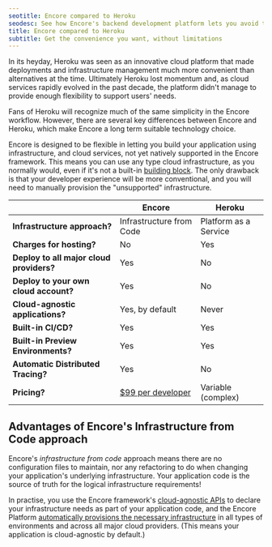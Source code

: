 ```yaml
---
seotitle: Encore compared to Heroku
seodesc: See how Encore's backend development platform lets you avoid the growing pains often experienced when trying to scale an application using Heroku.
title: Encore compared to Heroku
subtitle: Get the convenience you want, without limitations
---
```


In its heyday, Heroku was seen as an innovative cloud platform that made deployments and infrastructure management much more convenient than alternatives at the time. Ultimately Heroku lost momentum and, as cloud services rapidly evolved in the past decade, the platform didn't manage to provide enough flexibility to support users' needs.

Fans of Heroku will recognize much of the same simplicity in the Encore workflow. However, there are several key differences between Encore and Heroku, which make Encore a long term suitable technology choice.

Encore is designed to be flexible in letting you build your application using infrastructure, and cloud services, not yet natively supported in the Encore framework. This means you can use any type cloud infrastructure, as you normally would, even if it's not a built-in [building block](/docs/primitives/overview). The only drawback is that your developer experience will be more conventional, and you will need to manually provision the "unsupported" infrastructure.

|  | Encore | Heroku |
| - | - | - |
| **Infrastructure approach?** | Infrastructure from Code | Platform as a Service |
| **Charges for hosting?** | No | Yes |
| **Deploy to all major cloud providers?** | Yes | No |
| **Deploy to your own cloud account?** | Yes | No |
| **Cloud-agnostic applications?** | Yes, by default | Never |
| **Built-in CI/CD?** | Yes | Yes |
| **Built-in Preview Environments?** | Yes | Yes |
| **Automatic Distributed Tracing?** | Yes | No |
| **Pricing?** | [$99 per developer](https://encore.dev/pricing) | Variable (complex) |

## Advantages of Encore's Infrastructure from Code approach

Encore's _infrastructure from code_ approach means there are no configuration files to maintain, nor any refactoring to do when changing your application's underlying infrastructure. Your application code is the source of truth for the logical infrastructure requirements!

In practise, you use the Encore framework's [cloud-agnostic APIs](/docs/primitives/overview) to declare your infrastructure needs as part of your application code, and the Encore Platform [automatically provisions the necessary infrastructure](/docs/deploy/infra) in all types of environments and across all major cloud providers.
(This means your application is cloud-agnostic by default.)